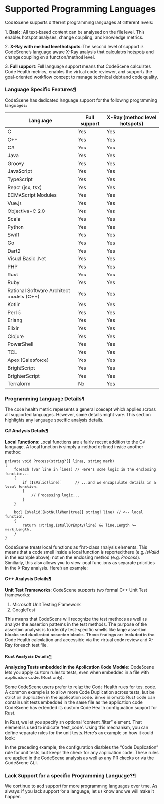 # Supported Programming Languages

CodeScene supports different programming languages at different levels:

1\. **Basic**: All text-based content can be analysed on the file level. This enables hotspot analyses, change coupling, and knowledge metrics.

2\. **X-Ray with method level hotspots**: The second level of support is CodeScene’s language aware X-Ray analysis that calculates hotspots and change coupling on a function/method level.

3\. **Full support**: Full language support means that CodeScene calculates Code Health metrics, enables the virtual code reviewer, and supports the goal-oriented workflow concept to manage technical debt and code quality.

### Language Specific Features[¶](broken-reference)

CodeScene has dedicated language support for the following programming languages:

| Language                                 | Full support | X-Ray (method level hotspots) |
| ---------------------------------------- | ------------ | ----------------------------- |
| C                                        | Yes          | Yes                           |
| C++                                      | Yes          | Yes                           |
| C#                                       | Yes          | Yes                           |
| Java                                     | Yes          | Yes                           |
| Groovy                                   | Yes          | Yes                           |
| JavaScript                               | Yes          | Yes                           |
| TypeScript                               | Yes          | Yes                           |
| React (jsx, tsx)                         | Yes          | Yes                           |
| ECMAScript Modules                       | Yes          | Yes                           |
| Vue.js                                   | Yes          | Yes                           |
| Objective-C 2.0                          | Yes          | Yes                           |
| Scala                                    | Yes          | Yes                           |
| Python                                   | Yes          | Yes                           |
| Swift                                    | Yes          | Yes                           |
| Go                                       | Yes          | Yes                           |
| Dart2                                    | Yes          | Yes                           |
| Visual Basic .Net                        | Yes          | Yes                           |
| PHP                                      | Yes          | Yes                           |
| Rust                                     | Yes          | Yes                           |
| Ruby                                     | Yes          | Yes                           |
| Rational Software Architect models (C++) | Yes          | Yes                           |
| Kotlin                                   | Yes          | Yes                           |
| Perl 5                                   | Yes          | Yes                           |
| Erlang                                   | Yes          | Yes                           |
| Elixir                                   | Yes          | Yes                           |
| Clojure                                  | Yes          | Yes                           |
| PowerShell                               | Yes          | Yes                           |
| TCL                                      | Yes          | Yes                           |
| Apex (Salesforce)                        | Yes          | Yes                           |
| BrightScript                             | Yes          | Yes                           |
| BrighterScript                           | Yes          | Yes                           |
| Terraform                                | No           | Yes                           |

### Programming Language Details[¶](broken-reference)

The code health metric represents a general concept which applies across all supported languages. However, some details might vary. This section highlights any language specific analysis details.

#### C# Analysis Details[¶](broken-reference)

**Local Functions**: Local functions are a fairly recent addition to the C# language. A local function is simply a method defined inside another method:

```
private void Process(string?[] lines, string mark)
{
    foreach (var line in lines) // Here's some logic in the enclosing function...
    {
        if (IsValid(line))      // ...and we encapsulate details in a local function.
        {
            // Processing logic...
        }
    }

    bool IsValid([NotNullWhen(true)] string? line) // <-- local function.
    {
        return !string.IsNullOrEmpty(line) && line.Length >= mark.Length;
    }
}
```

CodeScene treats local functions as first-class analysis elements. This means that a code smell inside a local function is reported there (e.g. _IsValid_ in the example above); not on the enclosing method (e.g. _Process_). Similiarly, this also allows you to view local functions as separate priorities in the X-Ray analysis. Here’s an example:

#### C++ Analysis Details[¶](broken-reference)

**Unit Test Frameworks**: CodeScene supports two formal C++ Unit Test frameworks:

1. Microsoft Unit Testing Framework
2. GoogleTest

This means that CodeScene will recognize the test methods as well as analyze the assertion patterns in the test methods. The purpose of the assertion analysis is to identify test-specific smells like large assertion blocks and duplicated assertion blocks. These findings are included in the Code Health calculation and accessible via the virtual code review and X-Ray for each test file.

#### Rust Analysis Details[¶](broken-reference)

**Analyzing Tests embedded in the Application Code Module**: CodeScene lets you apply custom rules to tests, even when embedded in a file with application code. (Rust only).

Some CodeScene users prefer to relax the Code Health rules for test code. A common example is to allow more Code Duplication across tests, but be strict on duplication in the application code. Since idiomatic Rust code can contain unit tests embedded in the same file as the application code, CodeScene has extended its custom Code Health configuration support for Rust.

In Rust, we let you specify an optional “content\_filter” element. That element is used to indicate “test\_code”. Using this mechanism, you can define separate rules for the unit tests. Here’s an example on how it could look:

In the preceding example, the configuration disables the “Code Duplication” rule for unit tests, but keeps the check for any application code. These rules are applied in the CodeScene analysis as well as any PR checks or via the CodeScene CLI.

### Lack Support for a specific Programming Language?[¶](broken-reference)

We continue to add support for more programming languages over time. As always: if you lack support for a language, let us know and we will make it happen.
